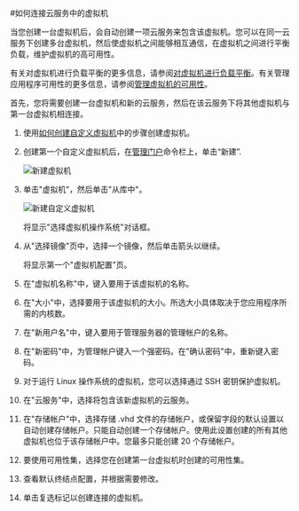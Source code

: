<properties authors="kathydav" editor="tysonn" manager="donaldg" />
<tags ms.service=""
    ms.date="10/09/2014"
    wacn.date="04/11/2015"
    /> 


#如何连接云服务中的虚拟机



当您创建一台虚拟机后，会自动创建一项云服务来包含该虚拟机。您可以在同一云服务下创建多台虚拟机，然后使虚拟机之间能够相互通信，在虚拟机之间进行平衡负载，维护虚拟机的高可用性。 

有关对虚拟机进行负载平衡的更多信息，请参阅[对虚拟机进行负载平衡](/documentation/articles/load-balance-virtual-machines)。有关管理应用程序可用性的更多信息，请参阅[管理虚拟机的可用性](/documentation/articles/manage-availability-virtual-machines)。 


首先，您将需要创建一台虚拟机和新的云服务，然后在该云服务下将其他虚拟机与第一台虚拟机相连接。 



1. 使用[如何创建自定义虚拟机](/documentation/articles/virtual-machines-create-custom)中的步骤创建虚拟机。


2. 创建第一个自定义虚拟机后，在[管理门户](http://manage.windowsazure.cn)命令栏上，单击“新建”.


	![新建虚拟机](./media/howto-connect-vm-cloud-service/Create.png)

3. 单击"虚拟机"，然后单击"从库中"。

	
	![新建自定义虚拟机](./media/howto-connect-vm-cloud-service/CreateNew.png)

	将显示"选择虚拟机操作系统"对话框。 


4. 从"选择镜像"页中，选择一个镜像，然后单击箭头以继续。


	将显示第一个"虚拟机配置"页。


5. 在"虚拟机名称"中，键入要用于该虚拟机的名称。

6. 在"大小"中，选择要用于该虚拟机的大小。所选大小具体取决于您应用程序所需的内核数。

7. 在"新用户名"中，键入要用于管理服务器的管理帐户的名称。


8. 在"新密码"中，为管理帐户键入一个强密码。在"确认密码"中，重新键入密码。


9. 对于运行 Linux 操作系统的虚拟机，您可以选择通过 SSH 密钥保护虚拟机。


10. 在"云服务"中，选择将包含该新虚拟机的云服务。

11. 在"存储帐户"中，选择存储 .vhd 文件的存储帐户，或保留字段的默认设置以自动创建存储帐户。只能自动创建一个存储帐户。使用此设置创建的所有其他虚拟机也位于该存储帐户中。您最多只能创建 20 个存储帐户。


12. 要使用可用性集，选择您在创建第一台虚拟机时创建的可用性集。

13. 查看默认终结点配置，并根据需要修改。 

14. 单击复选标记以创建连接的虚拟机。
<!--HONumber=41-->
